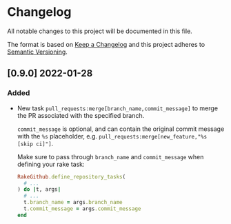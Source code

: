 # Changelog

All notable changes to this project will be documented in this file.

The format is based on [Keep a Changelog](http://keepachangelog.com)
and this project adheres to
[Semantic Versioning](http://semver.org/spec/v2.0.0.html).

## [0.9.0] 2022-01-28

### Added

* New task `pull_requests:merge[branch_name,commit_message]` to merge the PR associated with the specified branch.

  `commit_message` is optional, and can contain the original commit message with the `%s` placeholder, e.g. `pull_requests:merge[new_feature,"%s [skip ci]"]`.

  Make sure to pass through `branch_name` and `commit_message` when defining your rake task:
  ```ruby
  RakeGithub.define_repository_tasks(
    # ...
  ) do |t, args|
    # ...
    t.branch_name = args.branch_name
    t.commit_message = args.commit_message
  end
  ```
